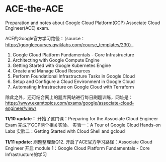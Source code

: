# ACE-the-ACE
Preparation and notes about Google Cloud Platform(GCP) Associate Cloud Engineer(ACE) exam.

ACE的Google官方学习路径：（source：https://googlecourses.qwiklabs.com/course_templates/230）
1. Google Cloud Platform Fundamentals - Core Infrastructure
2. Architecting with Google Compute Engine
3. Getting Started with Google Kubernetes Engine
4. Create and Manage Cloud Resources
5. Perform Foundational Infrastructure Tasks in Google Cloud
6. Setup and Configure a Cloud Environment in Google Cloud
7. Automating Infrastructure on Google Cloud with Terraform

除此之外，还可结合网上的题库网站进行每日刷题训练，网址是：https://www.examtopics.com/exams/google/associate-cloud-engineer/view/

**11/10 update：**
开始了这门课：Preparing for the Associate Cloud Engineer Exam
完成了GCP两个相关实验。
实验一：A Tour of Google Cloud Hands-on Labs
实验二：Getting Started with Cloud Shell and gcloud

**11/11 update:**
刷题整理至Q12.
开启了ACE官方学习路径：Associate Cloud Engineer
开启 module 1：Google Cloud Platform Fundamentals - Core Infrastructure的学习
